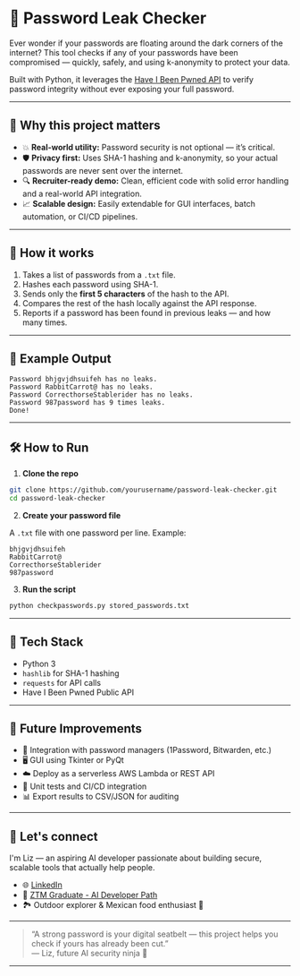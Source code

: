 # 🔐 Password Leak Checker

Ever wonder if your passwords are floating around the dark corners of the internet? This tool checks if any of your passwords have been compromised — quickly, safely, and using k-anonymity to protect your data.

Built with Python, it leverages the [Have I Been Pwned API](https://haveibeenpwned.com/API/v3#PwnedPasswords) to verify password integrity without ever exposing your full password.

---

## 🚀 Why this project matters

- 💥 **Real-world utility:** Password security is not optional — it’s critical.
- 🛡️ **Privacy first:** Uses SHA-1 hashing and k-anonymity, so your actual passwords are never sent over the internet.
- 🔍 **Recruiter-ready demo:** Clean, efficient code with solid error handling and a real-world API integration.
- 📈 **Scalable design:** Easily extendable for GUI interfaces, batch automation, or CI/CD pipelines.

---

## 🧠 How it works

1. Takes a list of passwords from a `.txt` file.
2. Hashes each password using SHA-1.
3. Sends only the **first 5 characters** of the hash to the API.
4. Compares the rest of the hash locally against the API response.
5. Reports if a password has been found in previous leaks — and how many times.

---

## 📸 Example Output

```
Password bhjgvjdhsuifeh has no leaks.
Password RabbitCarrot@ has no leaks.
Password CorrecthorseStablerider has no leaks.
Password 987password has 9 times leaks.
Done!
```

---

## 🛠️ How to Run

1. **Clone the repo**

```bash
git clone https://github.com/yourusername/password-leak-checker.git
cd password-leak-checker
```

2. **Create your password file**

A `.txt` file with one password per line. Example:

```
bhjgvjdhsuifeh
RabbitCarrot@
CorrecthorseStablerider
987password
```

3. **Run the script**

```bash
python checkpasswords.py stored_passwords.txt
```

---

## 🧪 Tech Stack

- Python 3
- `hashlib` for SHA-1 hashing
- `requests` for API calls
- Have I Been Pwned Public API

---

## 🔮 Future Improvements

- 🔐 Integration with password managers (1Password, Bitwarden, etc.)
- 🖥️ GUI using Tkinter or PyQt
- ☁️ Deploy as a serverless AWS Lambda or REST API
- 🧪 Unit tests and CI/CD integration
- 📊 Export results to CSV/JSON for auditing

---

## 🤝 Let's connect

I'm Liz — an aspiring AI developer passionate about building secure, scalable tools that actually help people.

- 🌐 [LinkedIn](https://www.linkedin.com/in/elizabeth-challenger)
- 🧠 [ZTM Graduate - AI Developer Path](https://zerotomastery.io/)
- 🏞️ Outdoor explorer & Mexican food enthusiast 🌮

---

> “A strong password is your digital seatbelt — this project helps you check if yours has already been cut.”\
> — Liz, future AI security ninja 🥷

---

